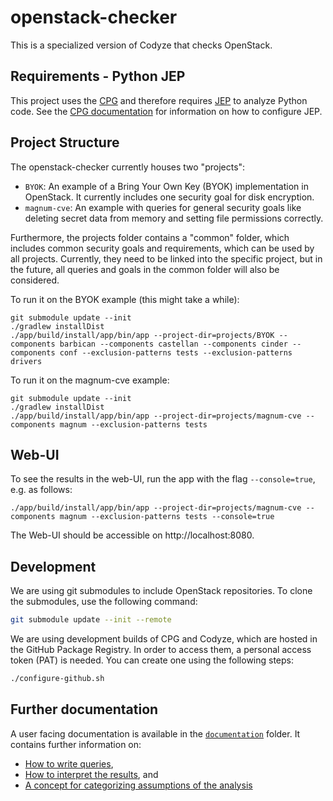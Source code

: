 # openstack-checker

This is a specialized version of Codyze that checks OpenStack.

## Requirements - Python JEP
This project uses the [CPG](https://github.com/Fraunhofer-AISEC/cpg) and
therefore requires [JEP](https://github.com/ninia/jep/) to analyze Python code.
See the [CPG documentation](https://github.com/Fraunhofer-AISEC/cpg/?tab=readme-ov-file#python)
for information on how to configure JEP.

## Project Structure

The openstack-checker currently houses two "projects":
- `BYOK`: An example of a Bring Your Own Key (BYOK) implementation in OpenStack. It currently includes one security goal for disk encryption.
- `magnum-cve`: An example with queries for general security goals like deleting secret data from memory and setting file permissions correctly.

Furthermore, the projects folder contains a "common" folder, which includes common security goals and requirements, which can be used by all projects. Currently, they need to be linked into the specific project, but in the future, all queries and goals in the common folder will also be considered.

To run it on the BYOK example (this might take a while):
```
git submodule update --init
./gradlew installDist
./app/build/install/app/bin/app --project-dir=projects/BYOK --components barbican --components castellan --components cinder --components conf --exclusion-patterns tests --exclusion-patterns drivers
```

To run it on the magnum-cve example:
```
git submodule update --init
./gradlew installDist
./app/build/install/app/bin/app --project-dir=projects/magnum-cve --components magnum --exclusion-patterns tests
```

## Web-UI

To see the results in the web-UI, run the app with the flag `--console=true`, e.g. as follows:

```
./app/build/install/app/bin/app --project-dir=projects/magnum-cve --components magnum --exclusion-patterns tests --console=true
```

The Web-UI should be accessible on http://localhost:8080.

## Development

We are using git submodules to include OpenStack repositories. To clone the submodules, use the following command:
```bash
git submodule update --init --remote
```

We are using development builds of CPG and Codyze, which are hosted in the GitHub Package Registry. In order to access them, a personal access token (PAT) is needed. You can create one using the following steps:
```bash
./configure-github.sh
```

## Further documentation

A user facing documentation is available in the [`documentation`](./documentation/index.md) folder. It contains further information on:

* [How to write queries](documentation/writing-queries.md),
* [How to interpret the results](documentation/understanding-results.md), and
* [A concept for categorizing assumptions of the analysis](documentation/assumptions-concept.md)
